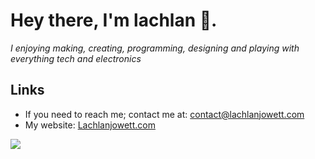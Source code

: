 # Hey there, I'm lachlan 👋.

*I enjoying making, creating, programming, designing and playing with everything tech and electronics*

## Links

- If you need to reach me; contact me at: contact@lachlanjowett.com
- My website: [Lachlanjowett.com](https://Lachlanjowett.com)

![](https://github-readme-stats.vercel.app/api?username=lochyj&theme=dark&hide_border=1)
